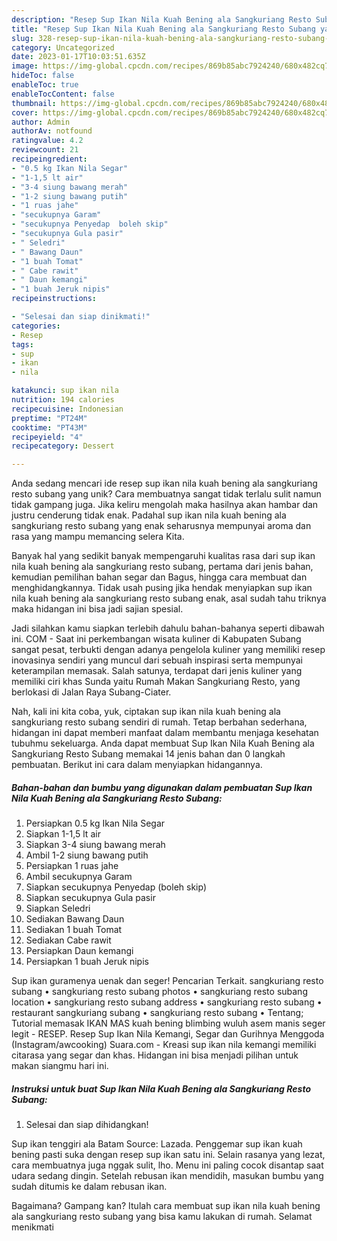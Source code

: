 ```yaml
---
description: "Resep Sup Ikan Nila Kuah Bening ala Sangkuriang Resto Subang yang Lezat Sekali"
title: "Resep Sup Ikan Nila Kuah Bening ala Sangkuriang Resto Subang yang Lezat Sekali"
slug: 328-resep-sup-ikan-nila-kuah-bening-ala-sangkuriang-resto-subang-yang-lezat-sekali
category: Uncategorized
date: 2023-01-17T10:03:51.635Z
image: https://img-global.cpcdn.com/recipes/869b85abc7924240/680x482cq70/sup-ikan-nila-kuah-bening-ala-sangkuriang-resto-subang-foto-resep-utama.jpg
hideToc: false
enableToc: true
enableTocContent: false
thumbnail: https://img-global.cpcdn.com/recipes/869b85abc7924240/680x482cq70/sup-ikan-nila-kuah-bening-ala-sangkuriang-resto-subang-foto-resep-utama.jpg
cover: https://img-global.cpcdn.com/recipes/869b85abc7924240/680x482cq70/sup-ikan-nila-kuah-bening-ala-sangkuriang-resto-subang-foto-resep-utama.jpg
author: Admin
authorAv: notfound
ratingvalue: 4.2
reviewcount: 21
recipeingredient:
- "0.5 kg Ikan Nila Segar"
- "1-1,5 lt air"
- "3-4 siung bawang merah"
- "1-2 siung bawang putih"
- "1 ruas jahe"
- "secukupnya Garam"
- "secukupnya Penyedap  boleh skip"
- "secukupnya Gula pasir"
- " Seledri"
- " Bawang Daun"
- "1 buah Tomat"
- " Cabe rawit"
- " Daun kemangi"
- "1 buah Jeruk nipis"
recipeinstructions:

- "Selesai dan siap dinikmati!"
categories:
- Resep
tags:
- sup
- ikan
- nila

katakunci: sup ikan nila 
nutrition: 194 calories
recipecuisine: Indonesian
preptime: "PT24M"
cooktime: "PT43M"
recipeyield: "4"
recipecategory: Dessert

---
```





Anda sedang mencari ide resep sup ikan nila kuah bening ala sangkuriang resto subang yang unik? Cara membuatnya sangat tidak terlalu sulit namun tidak gampang juga. Jika keliru mengolah maka hasilnya akan hambar dan justru cenderung tidak enak. Padahal sup ikan nila kuah bening ala sangkuriang resto subang yang enak seharusnya mempunyai aroma dan rasa yang mampu memancing selera Kita.





Banyak hal yang sedikit banyak mempengaruhi kualitas rasa dari sup ikan nila kuah bening ala sangkuriang resto subang, pertama dari jenis bahan, kemudian pemilihan bahan segar dan Bagus, hingga cara membuat dan menghidangkannya. Tidak usah pusing jika hendak menyiapkan sup ikan nila kuah bening ala sangkuriang resto subang enak,      asal sudah tahu triknya maka hidangan ini bisa jadi sajian spesial.














Jadi silahkan kamu siapkan terlebih dahulu bahan-bahanya seperti dibawah ini. COM - Saat ini perkembangan wisata kuliner di Kabupaten Subang sangat pesat, terbukti dengan adanya pengelola kuliner yang memiliki resep inovasinya sendiri yang muncul dari sebuah inspirasi serta mempunyai keterampilan memasak. Salah satunya, terdapat dari jenis kuliner yang memiliki ciri khas Sunda yaitu Rumah Makan Sangkuriang Resto, yang berlokasi di Jalan Raya Subang-Ciater.






Nah, kali ini kita coba, yuk, ciptakan sup ikan nila kuah bening ala sangkuriang resto subang sendiri di rumah. Tetap berbahan sederhana, hidangan ini dapat memberi manfaat dalam membantu menjaga kesehatan tubuhmu sekeluarga. Anda dapat membuat Sup Ikan Nila Kuah Bening ala Sangkuriang Resto Subang memakai 14 jenis bahan dan 0 langkah pembuatan. Berikut ini cara dalam menyiapkan hidangannya.

<!--inarticleads1-->

##### Bahan-bahan dan bumbu yang digunakan dalam pembuatan Sup Ikan Nila Kuah Bening ala Sangkuriang Resto Subang:

1. Persiapkan 0.5 kg Ikan Nila Segar
1. Siapkan 1-1,5 lt air
1. Siapkan 3-4 siung bawang merah
1. Ambil 1-2 siung bawang putih
1. Persiapkan 1 ruas jahe
1. Ambil secukupnya Garam
1. Siapkan secukupnya Penyedap  (boleh skip)
1. Siapkan secukupnya Gula pasir
1. Siapkan  Seledri
1. Sediakan  Bawang Daun
1. Sediakan 1 buah Tomat
1. Sediakan  Cabe rawit
1. Persiapkan  Daun kemangi
1. Persiapkan 1 buah Jeruk nipis


Sup ikan guramenya uenak dan seger! Pencarian Terkait. sangkuriang resto subang • sangkuriang resto subang photos • sangkuriang resto subang location • sangkuriang resto subang address • sangkuriang resto subang • restaurant sangkuriang subang • sangkuriang resto subang • Tentang; Tutorial memasak IKAN MAS kuah bening blimbing wuluh asem manis seger legit - RESEP. Resep Sup Ikan Nila Kemangi, Segar dan Gurihnya Menggoda (Instagram/awcooking) Suara.com - Kreasi sup ikan nila kemangi memiliki citarasa yang segar dan khas. Hidangan ini bisa menjadi pilihan untuk makan siangmu hari ini. 

<!--inarticleads2-->

##### Instruksi untuk buat Sup Ikan Nila Kuah Bening ala Sangkuriang Resto Subang:


1. Selesai dan siap dihidangkan!

Sup ikan tenggiri ala Batam Source: Lazada. Penggemar sup ikan kuah bening pasti suka dengan resep sup ikan satu ini. Selain rasanya yang lezat, cara membuatnya juga nggak sulit, lho. Menu ini paling cocok disantap saat udara sedang dingin. Setelah rebusan ikan mendidih, masukan bumbu yang sudah ditumis ke dalam rebusan ikan. 

Bagaimana? Gampang kan? Itulah cara membuat sup ikan nila kuah bening ala sangkuriang resto subang yang bisa kamu lakukan di rumah. Selamat menikmati
